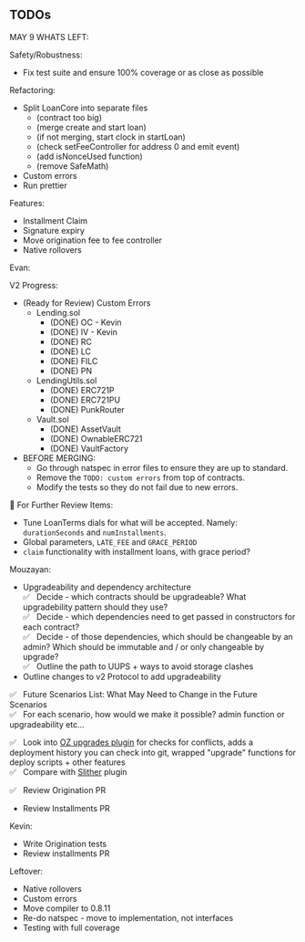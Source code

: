 ## TODOs

MAY 9 WHATS LEFT:

Safety/Robustness:

- Fix test suite and ensure 100% coverage or as close as possible

Refactoring:
- Split LoanCore into separate files
  - (contract too big)
  - (merge create and start loan)
  - (if not merging, start clock in startLoan)
  - (check setFeeController for address 0 and emit event)
  - (add isNonceUsed function)
  - (remove SafeMath)
- Custom errors
- Run prettier

Features:

- Installment Claim
- Signature expiry
- Move origination fee to fee controller
- Native rollovers

Evan:

V2 Progress:

- (Ready for Review) Custom Errors
  - Lending.sol
    - (DONE) OC - Kevin
    - (DONE) IV - Kevin
    - (DONE) RC
    - (DONE) LC
    - (DONE) FILC
    - (DONE) PN
  - LendingUtils.sol
    - (DONE) ERC721P
    - (DONE) ERC721PU
    - (DONE) PunkRouter
  - Vault.sol
    - (DONE) AssetVault
    - (DONE) OwnableERC721
    - (DONE) VaultFactory
 - BEFORE MERGING:
    - Go through natspec in error files to ensure they are up to standard.
    - Remove the `TODO: custom errors` from top of contracts.
    - Modify the tests so they do not fail due to new errors.

📌 For Further Review Items:

- Tune LoanTerms dials for what will be accepted. Namely: `durationSeconds` and `numInstallments`.
- Global parameters, `LATE_FEE` and `GRACE_PERIOD`
- `claim` functionality with installment loans, with grace period?

Mouzayan:

- Upgradeability and dependency architecture\
  ✅ &nbsp; Decide - which contracts should be upgradeable? What upgradebility pattern should they use?\
  ✅ &nbsp; Decide - which dependencies need to get passed in constructors for each contract?\
  ✅ &nbsp; Decide - of those dependencies, which should be changeable by an admin? Which should be immutable and / or only changeable by upgrade?\
  ✅ &nbsp; Outline the path to UUPS + ways to avoid storage clashes
- Outline changes to v2 Protocol to add upgradeability

✅ &nbsp; Future Scenarios List: What May Need to Change in the Future Scenarios\
✅ &nbsp; For each scenario, how would we make it possible? admin function or upgradeability etc...

✅ &nbsp; Look into [OZ upgrades plugin](https://docs.openzeppelin.com/upgrades-plugins/1.x/) for checks for conflicts, adds a deployment history you can check into git, wrapped "upgrade" functions for deploy scripts + other features\
✅ &nbsp; Compare with [Slither](https://github.com/crytic/slither/wiki/Upgradeability-Checks) plugin

✅ &nbsp; Review Origination PR

- Review Installments PR

Kevin:

- Write Origination tests
- Review installments PR

Leftover:

- Native rollovers
- Custom errors
- Move compiler to 0.8.11
- Re-do natspec - move to implementation, not interfaces
- Testing with full coverage

